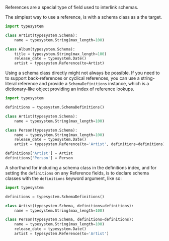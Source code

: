 References are a special type of field used to interlink schemas.

The simplest way to use a reference, is with a schema class as a the target.

```python
import typesystem

class Artist(typesystem.Schema):
    name = typesystem.String(max_length=100)

class Album(typesystem.Schema):
    title = typesystem.String(max_length=100)
    release_date = typesystem.Date()
    artist = typesystem.Reference(to=Artist)
```

Using a schema class directly might not always be possible. If you need to
to support back-references or cyclical references, you can use a string-literal
reference and provide a `SchemaDefinitions` instance, which is a dictionary-like
object providing an index of reference lookups.

```python
import typesystem

definitions = typesystem.SchemaDefinitions()

class Artist(typesystem.Schema):
    name = typesystem.String(max_length=100)

class Person(typesystem.Schema):
    name = typesystem.String(max_length=100)
    release_date = typesystem.Date()
    artist = typesystem.Reference(to='Artist', definitions=definitions)

definitions['Artist'] = Artist
definitions['Person'] = Person
```

A shorthand for including a schema class in the definitions index, and for
setting the `definitions` on any Reference fields, is to declare schema
classes with the `definitions` keyword argument, like so:

```python
import typesystem

definitions = typesystem.SchemaDefinitions()

class Artist(typesystem.Schema, definitions=definitions):
    name = typesystem.String(max_length=100)

class Person(typesystem.Schema, definitions=definitions):
    name = typesystem.String(max_length=100)
    release_date = typesystem.Date()
    artist = typesystem.Reference(to='Artist')
```
